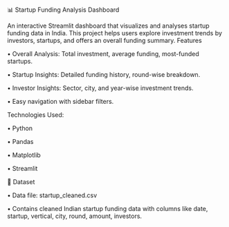 📊 Startup Funding Analysis Dashboard

An interactive Streamlit dashboard that visualizes and analyses startup funding data in India. This project helps users explore investment trends by investors, startups, and offers an overall funding summary.
 Features
 
•	Overall Analysis: Total investment, average funding, most-funded startups.

•	Startup Insights: Detailed funding history, round-wise breakdown.

•	Investor Insights: Sector, city, and year-wise investment trends.

•	Easy navigation with sidebar filters.

Technologies Used:

•	Python

•	Pandas

•	Matplotlib

•	Streamlit

📁 Dataset

•	Data file: startup_cleaned.csv

•	Contains cleaned Indian startup funding data with columns like date, startup, vertical, city, round, amount, investors.

